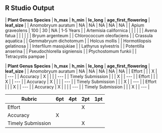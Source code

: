 ## R Studio Output

| **Plant Genus Species** | **h_max** | **h_min** | **le_long** | **age_first_flowering** | **leaf_size** |
| Anomobryum auratum | NA | NA | NA | NA | NA |
| Apium graveolens | 100 | 30 | NA | 1-5 Years |
| Artemisia californica | | | | |
| Avena fatua | | | | |
| Bryum argenteum |
| Chlorococcum oleofaciens |
| Crassula aquatica |
| Gemmabryum dichotomum	|
| Holcus mollis |
| Hormotilopsis gelatinosa |
| Interfilum massjukiae |
| Lathyrus sylvestris |
| Potentilla anserina |
| Pseudochlorella signiensis |
| Ptychostomum funkii |
| Tetracystis pampae |



| **Plant Genus Species** | **h_max** | **h_min** | **le_long** | **age_first_flowering** | **leaf_size** |
| Anomobryum auratum | NA  | NA | NA | NA |  NA |
| Effort | |  | X | | --- |
| Accuracy | X | | | |  --- |
| Timely Submission | | | X | | --- |
| Effort | |  | X | | --- |
| Accuracy | X | | | |  --- |
| Timely Submission | | | X | | --- |
| Effort | |  | X | | --- |
| Accuracy | X | | | |  --- |
| Timely Submission | | | X | | --- |

| **Rubric** | **6pt** | **4pt** | **2pt** | **1pt** |
| --- | ---| --- | --- | --- |
| Effort | |  | X | |
| Accuracy | X | | | |
| Timely Submission | | | X | |
